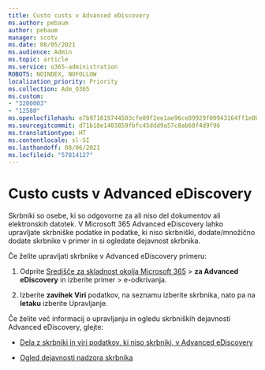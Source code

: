 ```yaml
---
title: Custo custs v Advanced eDiscovery
ms.author: pebaum
author: pebaum
manager: scotv
ms.date: 08/05/2021
ms.audience: Admin
ms.topic: article
ms.service: o365-administration
ROBOTS: NOINDEX, NOFOLLOW
localization_priority: Priority
ms.collection: Adm_O365
ms.custom:
- "3200003"
- "12580"
ms.openlocfilehash: e7b971619744503cfe09f2ee1ae96ce89929f00943164ff1e0b26e15e74ab8b9
ms.sourcegitcommit: d71b18e1403859fbfc45ddd9a57c8ab68f4d9f96
ms.translationtype: HT
ms.contentlocale: sl-SI
ms.lasthandoff: 08/06/2021
ms.locfileid: "57814127"
---
```

# <a name="custodians-in-advanced-ediscovery"></a>Custo custs v Advanced eDiscovery

Skrbniki so osebe, ki so odgovorne za ali niso del dokumentov ali elektronskih datotek. V Microsoft 365 Advanced eDiscovery lahko upravljate skrbniške podatke in podatke, ki niso skrbniški, dodate/množično dodate skrbnike v primer in si ogledate dejavnost skrbnika.

Če želite upravljati skrbnike v Advanced eDiscovery primeru:

1. Odprite [Središče za skladnost okolja Microsoft 365](https://compliance.microsoft.com/)  >  **za Advanced eDiscovery** in izberite primer  >  e-odkrivanja.

1. Izberite **zavihek Viri** podatkov, na seznamu izberite skrbnika, nato pa na **letaku** izberite Upravljanje.

Če želite več informacij o upravljanju in ogledu skrbniških dejavnosti Advanced eDiscovery, glejte:

- [Dela z skrbniki in viri podatkov, ki niso skrbniki, v Advanced eDiscovery](/microsoft-365/compliance/managing-custodians)

- [Ogled dejavnosti nadzora skrbnika](/microsoft-365/compliance/view-custodian-activity)